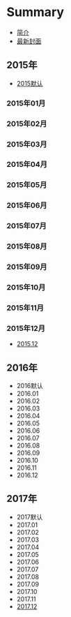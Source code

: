 # Summary

* [简介](README.md)
* [最新封面](today.md)

## 2015年

* [2015默认](2015mo-ren.md)

### 2015年01月

### 2015年02月

### 2015年03月

### 2015年04月

### 2015年05月

### 2015年06月

### 2015年07月

### 2015年08月

### 2015年09月

### 2015年10月

### 2015年11月

### 2015年12月

* [2015.12](/a.md#--请在左侧菜单选择日期)

## 2016年

* 2016默认
* 2016.01
* 2016.02
* 2016.03
* 2016.04
* 2016.05
* 2016.06
* 2016.07
* 2016.08
* 2016.09
* 2016.10
* 2016.11
* 2016.12

## 2017年

* 2017默认
* 2017.01
* 2017.02
* 2017.03
* 2017.04
* 2017.05
* 2017.06
* 2017.07
* 2017.08
* 2017.09
* 2017.10
* 2017.11
* [2017.12](201712.md)



